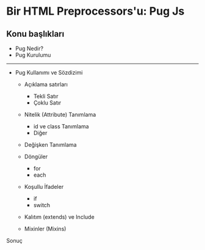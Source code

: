 # Bir HTML Preprocessors'u: Pug Js

## Konu başlıkları
- Pug Nedir?
- Pug Kurulumu
---
- Pug Kullanımı ve Sözdizimi
  - Açıklama satırları
    - Tekli Satır 
    - Çoklu Satır
  - Nitelik (Attribute) Tanımlama 
    - id ve class Tanımlama
    - Diğer
  - Değişken Tanımlama
  - Döngüler
    - for
    - each
  - Koşullu İfadeler
    - if
    - switch
  
  - Kalıtım (extends) ve Include
  - Mixinler (Mixins)
  
Sonuç

